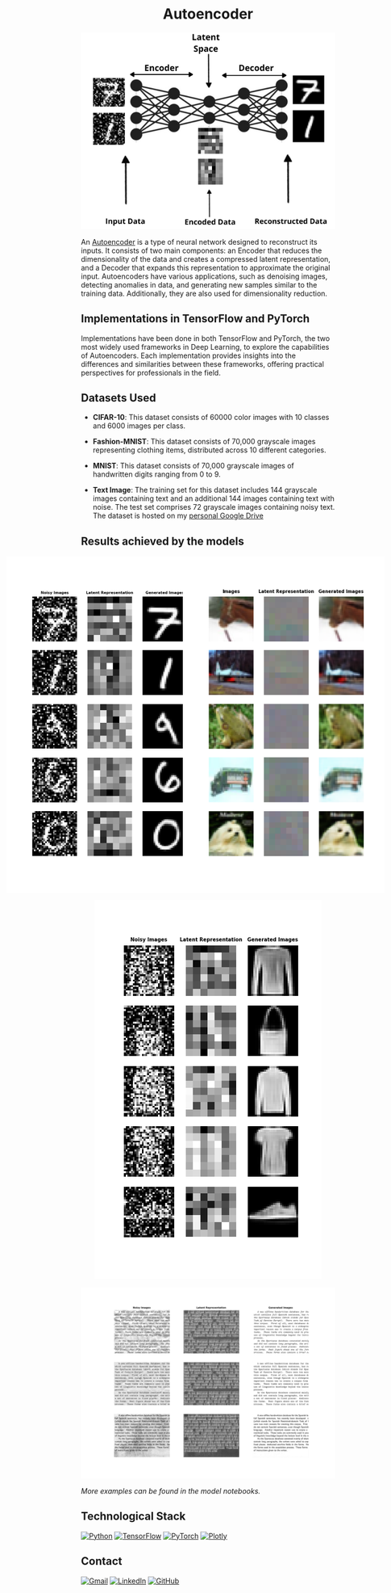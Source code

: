 # <h1 align="center">**Autoencoder**</h1>

<p align="center">
<img src="images/image_readme.png"> 
</p>

An [Autoencoder](https://www.deeplearningbook.org/contents/autoencoders.html) is a type of neural network designed to reconstruct its inputs. It consists of two main components: an Encoder that reduces the dimensionality of the data and creates a compressed latent representation, and a Decoder that expands this representation to approximate the original input. Autoencoders have various applications, such as denoising images, detecting anomalies in data, and generating new samples similar to the training data. Additionally, they are also used for dimensionality reduction.

## **Implementations in TensorFlow and PyTorch**
Implementations have been done in both TensorFlow and PyTorch, the two most widely used frameworks in Deep Learning, to explore the capabilities of Autoencoders. Each implementation provides insights into the differences and similarities between these frameworks, offering practical perspectives for professionals in the field.

## **Datasets Used**

- **CIFAR-10**: This dataset consists of 60000 color images with 10 classes and 6000 images per class.

- **Fashion-MNIST**: This dataset consists of 70,000 grayscale images representing clothing items, distributed across 10 different categories.

- **MNIST**: This dataset consists of 70,000 grayscale images of handwritten digits ranging from 0 to 9.

- **Text Image**: The training set for this dataset includes 144 grayscale images containing text and an additional 144 images containing text with noise. The test set comprises 72 grayscale images containing noisy text. The dataset is hosted on my [personal Google Drive](https://drive.google.com/file/d/1_kg9xHF_E4-7smIWIrnPQGH0qBhwoGac/view?usp=sharing)

## **Results achieved by the models**

<div style="display: flex; justify-content: center;">
    <div style="display: flex; justify-content: center; max-width: 800px;">
        <img src="images/ConvAutoencoder_Denoising_MNIST.png" style="width: 400px; margin-left: -50px;">
        <img src="images/ConvAutoencoder_CIFAR10.png" style="width: 400px; margin-left: -50px;">
    </div>
</div>

<p align="center">
<img src="images/ConvAutoencoder_Denoising_FashionMNIST.png""> 
</p>

<p align="center">
<img src="images/ConvAutoencoder_Denoising_TextImage.png" style="width: 1000px;"> 
</p>

*More examples can be found in the model notebooks.*

## **Technological Stack**
[![Python](https://img.shields.io/badge/Python-3776AB?style=for-the-badge&logo=python&logoColor=white&labelColor=101010)](https://docs.python.org/3/) 
[![TensorFlow](https://img.shields.io/badge/TensorFlow-FF6F00?style=for-the-badge&logo=tensorflow&logoColor=white&labelColor=101010)](https://www.tensorflow.org/api_docs)
[![PyTorch](https://img.shields.io/badge/PyTorch-EE4C2C?style=for-the-badge&logo=pytorch&logoColor=white&labelColor=101010)](https://pytorch.org/docs/stable/index.html)
[![Plotly](https://img.shields.io/badge/Plotly-3F4F75?style=for-the-badge&logo=plotly&logoColor=white&labelColor=101010)](https://plotly.com/)

## **Contact**
[![Gmail](https://img.shields.io/badge/Gmail-D14836?style=for-the-badge&logo=gmail&logoColor=white&labelColor=101010)](mailto:jerson.gimenesbeltran@gmail.com)
[![LinkedIn](https://img.shields.io/badge/LinkedIn-0077B5?style=for-the-badge&logo=linkedin&logoColor=white&labelColor=101010)](https://www.linkedin.com/in/jerson-gimenes-beltran/)
[![GitHub](https://img.shields.io/badge/GitHub-181717?style=for-the-badge&logo=github&logoColor=white&labelColor=101010)](https://github.com/JersonGB22/)